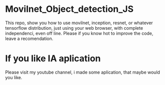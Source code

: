 # Movilnet_Object_detection_JS
This repo, show you how to use movilnet, inception, resnet, or whatever tensorflow distribution, just using your web browser, with complete independenci, even off line. Please if you know hot to improve the code, leave a recomendation. 

# If you like IA aplication
Please visit my youtube channel, i made some aplication, that maybe would you like. 
